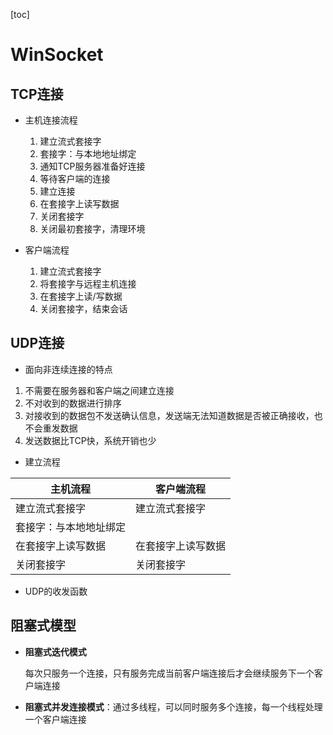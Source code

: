 [toc]

# WinSocket

## TCP连接

* 主机连接流程
  1. 建立流式套接字
  2. 套接字：与本地地址绑定
  3. 通知TCP服务器准备好连接
  4. 等待客户端的连接
  5. 建立连接
  6. 在套接字上读写数据
  7. 关闭套接字
  8. 关闭最初套接字，清理环境

* 客户端流程
   1. 建立流式套接字
   2. 将套接字与远程主机连接
   3. 在套接字上读/写数据
   4. 关闭套接字，结束会话

## UDP连接

* 面向非连续连接的特点

1. 不需要在服务器和客户端之间建立连接
2. 不对收到的数据进行排序
3. 对接收到的数据包不发送确认信息，发送端无法知道数据是否被正确接收，也不会重发数据
4. 发送数据比TCP快，系统开销也少

* 建立流程

| 主机流程               | 客户端流程         |
| ---------------------- | ------------------ |
| 建立流式套接字         | 建立流式套接字     |
| 套接字：与本地地址绑定 |                    |
| 在套接字上读写数据     | 在套接字上读写数据 |
| 关闭套接字             | 关闭套接字         |

* UDP的收发函数





## 阻塞式模型





* **阻塞式迭代模式**

  每次只服务一个连接，只有服务完成当前客户端连接后才会继续服务下一个客户端连接

  

* **阻塞式并发连接模式**：通过多线程，可以同时服务多个连接，每一个线程处理一个客户端连接